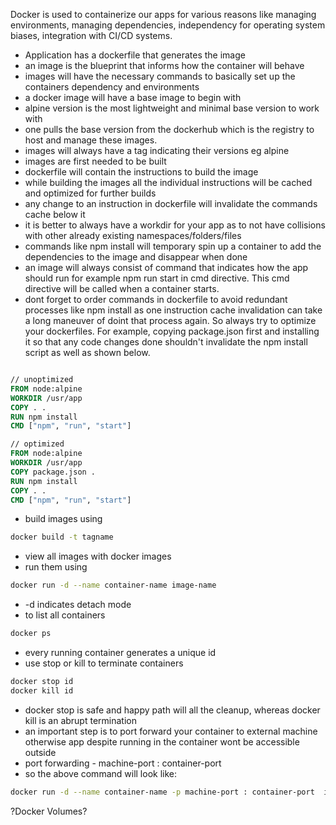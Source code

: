 Docker is used to containerize our apps for various reasons like managing environments, managing dependencies, independency for operating system biases, integration with CI/CD systems.

- Application has a dockerfile that generates the image
- an image is the blueprint that informs how the container will behave
- images will have the necessary commands to basically set up the containers dependency and environments
- a docker image will have a base image to begin with
- alpine version is the most lightweight and minimal base version to work with
- one pulls the base version from the dockerhub which is the registry to host and manage these images.
- images will always have a tag indicating their versions eg alpine
- images are first needed to be built
- dockerfile will contain the instructions to build the image
- while building the images all the individual instructions will be cached and optimized for further builds
- any change to an instruction in dockerfile will invalidate the commands cache below it
- it is better to always have a workdir for your app as to not have collisions with other already existing namespaces/folders/files
- commands like npm install will temporary spin up a container to add the dependencies to the image and disappear when done
- an image will always consist of command that indicates how the app should run for example npm run start in cmd directive. This cmd directive will be called when a container starts.
- dont forget to order commands in dockerfile to avoid redundant processes like npm install as one instruction cache invalidation can take a long maneuver of doint that process again. So always try to optimize your dockerfiles. For example, copying package.json first and installing it so that any code changes done shouldn't invalidate the npm install script as well as shown below.
```dockerfile

// unoptimized
FROM node:alpine
WORKDIR /usr/app
COPY . .
RUN npm install
CMD ["npm", "run", "start"]

// optimized
FROM node:alpine
WORKDIR /usr/app
COPY package.json .
RUN npm install
COPY . .
CMD ["npm", "run", "start"]
```
- build images using 
```zsh
docker build -t tagname
```
- view all images with docker images
- run them using 
```zsh
docker run -d --name container-name image-name
```
- -d indicates detach mode
- to list all containers
```zsh 
docker ps
```
- every running container generates a unique id
- use stop or kill to terminate containers
```zsh 
docker stop id
docker kill id
```
- docker stop is safe and happy path will all the cleanup, whereas docker kill is an abrupt termination
- an important step is to port forward your container to external machine otherwise app despite running in the container wont be accessible outside
- port forwarding - machine-port : container-port
- so the above command will look like: 
```zsh
docker run -d --name container-name -p machine-port : container-port  image-name
```

?Docker Volumes?